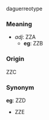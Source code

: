 daguerreotype
### Meaning
+ _adj_: ZZA
	+ __eg__: ZZB

### Origin

ZZC

### Synonym

__eg__: ZZD

+ ZZE


